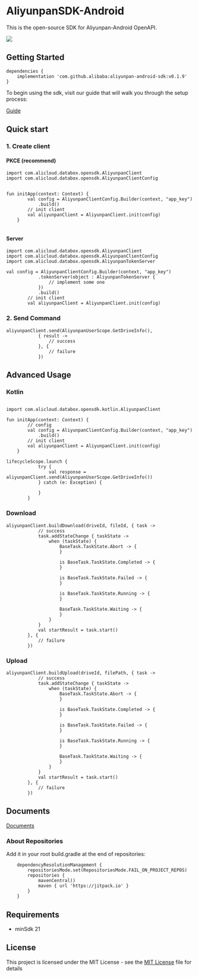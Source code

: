 

# AliyunpanSDK-Android

This is the open-source SDK for Aliyunpan-Android OpenAPI.

[![](https://jitpack.io/v/alibaba/aliyunpan-android-sdk.svg)](https://jitpack.io/#alibaba/aliyunpan-android-sdk)

## Getting Started


```
dependencies {
    implementation 'com.github.alibaba:aliyunpan-android-sdk:v0.1.9'
}
```


To begin using the sdk, visit our guide that will walk you through the setup process:

[Guide](https://www.yuque.com/aliyundrive/zpfszx/qkwg88uf4t483tdi)

## Quick start

### 1. Create client

#### PKCE (recommend)
```
import com.alicloud.databox.opensdk.AliyunpanClient
import com.alicloud.databox.opensdk.AliyunpanClientConfig


fun initApp(context: Context) {
        val config = AliyunpanClientConfig.Builder(context, "app_key")
            .build()
        // init client
        val aliyunpanClient = AliyunpanClient.init(config)
    }


```

#### Server

```
import com.alicloud.databox.opensdk.AliyunpanClient
import com.alicloud.databox.opensdk.AliyunpanClientConfig
import com.alicloud.databox.opensdk.AliyunpanTokenServer

val config = AliyunpanClientConfig.Builder(context, "app_key")
            .tokenServer(object : AliyunpanTokenServer {
                // implement some one
            })
            .build()
        // init client
        val aliyunpanClient = AliyunpanClient.init(config)
```

### 2. Send Command


```
aliyunpanClient.send(AliyunpanUserScope.GetDriveInfo(),
            { result ->
                // success
            }, {
                // failure
            })
```

## Advanced Usage

### Kotlin


```

import com.alicloud.databox.opensdk.kotlin.AliyunpanClient

fun initApp(context: Context) {
        // config
        val config = AliyunpanClientConfig.Builder(context, "app_key")
            .build()
        // init client
        val aliyunpanClient = AliyunpanClient.init(config)
    }
```


```
lifecycleScope.launch {
            try {
                val response = aliyunpanClient.send(AliyunpanUserScope.GetDriveInfo())
            } catch (e: Exception) {

            }
        }
```

### Download

```
aliyunpanClient.buildDownload(driveId, fileId, { task ->
            // success
            task.addStateChange { taskState ->
                when (taskState) {
                    BaseTask.TaskState.Abort -> {
                    }

                    is BaseTask.TaskState.Completed -> {
                    }

                    is BaseTask.TaskState.Failed -> {
                    }

                    is BaseTask.TaskState.Running -> {
                    }

                    BaseTask.TaskState.Waiting -> {
                    }
                }
            }
            val startResult = task.start()
        }, {
            // failure
        })
```

### Upload

```
aliyunpanClient.buildUpload(driveId, filePath, { task ->
            // success
            task.addStateChange { taskState ->
                when (taskState) {
                    BaseTask.TaskState.Abort -> {
                    }

                    is BaseTask.TaskState.Completed -> {
                    }

                    is BaseTask.TaskState.Failed -> {
                    }

                    is BaseTask.TaskState.Running -> {
                    }

                    BaseTask.TaskState.Waiting -> {
                    }
                }
            }
            val startResult = task.start()
        }, {
            // failure
        })
```


## Documents

[Documents](https://alibaba.github.io/aliyunpan-android-sdk/)

### About Repositories

Add it in your root build.gradle at the end of repositories:

```
	dependencyResolutionManagement {
		repositoriesMode.set(RepositoriesMode.FAIL_ON_PROJECT_REPOS)
		repositories {
			mavenCentral()
			maven { url 'https://jitpack.io' }
		}
	}
```

## Requirements
- minSdk 21

## License

This project is licensed under the MIT License - see the [MIT License](LICENSE) file for details
